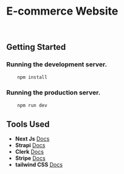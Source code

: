 # E-commerce Website


<br/>


## Getting Started


### Running the development server.

```bash
    npm install
```

### Running the production server.

```bash
    npm run dev
```

## Tools Used

- **Next Js** [Docs](https://nextjs.org/docs)
- **Strapi** [Docs](https://docs.strapi.io/user-docs/intro)
- **Clerk** [Docs](https://clerk.com/docs/quickstarts/nextjs)
- **Stripe** [Docs](https://docs.stripe.com/sdks/stripejs-react)
- **tailwind CSS** [Docs](https://tailwindcss.com/docs/installation/framework-guides/nextjs)
